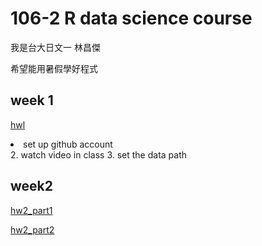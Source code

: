 ﻿
# 106-2 R data science course

我是台大日文一 林昌傑

希望能用暑假學好程式


## week 1

[hwl](https://jerry882612.github.io/Jerry882612/Week1/hw1.html)

 <li>set up github account</li>
2.  watch video in class
3.  set the data path 




## week2

[hw2_part1](https://jerry882612.github.io/Jerry882612/week2/hw2_part1.html)

[hw2_part2](https://jerry882612.github.io/Jerry882612/Week2/hw2_part2.html)